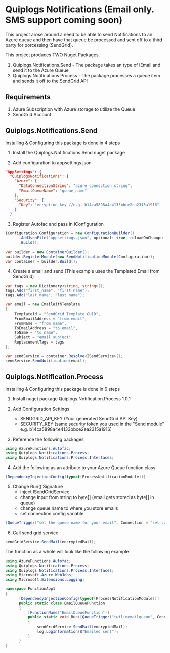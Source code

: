 # Quiplogs Notifications (Email only. SMS support coming soon)

This project arose around a need to be able to send Notifications to an Azure queue and then have that queue be processed and sent off to a third party for porcessing (SendGrid).

This project produces TWO Nuget Packages.

  1. Quiplogs.Notifications.Send - The package takes an type of IEmail and send it to the Azure Queue
  2. Quiplogs.Notifications.Process - The package processes a queue item and sends it off to the SendGrid API
  
## Requirements

  1. Azure Subscription with Azure storage to utilize the Queue
  2. SendGrid Account  
 
## Quiplogs.Notifications.Send

Installing & Configuring this package is done in 4 steps

  1. Install the Quiplogs.Notifications.Send nuget package

  2. Add configuration to appsettings.json
  
  ```json
  "AppSettings": {
    "QuiplogsNotifications": {
      "Azure": {
        "DataConnectionString": "azure_connection_string",
        "EmailQueueName": "queue_name"
      },
      "Security": {
        "Key": "ecryption_key //e.g. b14ca5898a4e4133bbce2ea2315a1916"
      }
    }
  ```
  
  3. Register Autofac and pass in IConfiguration
  
  ```csharp
  IConfiguration Configuration = new ConfigurationBuilder()
        .AddJsonFile("appsettings.json", optional: true, reloadOnChange: true)
        .Build();

  var builder = new ContainerBuilder();
  builder.RegisterModule(new SendNotificationModule(Configuration));
  var container = builder.Build();
  ```
  
  4. Create a email and send (This example uses the Templated Email from SendGrid)
  
  ```csharp
  var tags = new Dictionary<string, string>();
  tags.Add("first_name", "first name");
  tags.Add("last_name", "last name");

  var email = new EmailWithTemplate
  {
      TemplateId = "SendGrid Template GUID",
      FromEmailAddress = "from email",
      FromName = "from name",
      ToEmailAddress = "to email",
      ToName = "to name",
      Subject = "email subject",
      ReplacementTags = tags
  };

  var sendService = container.Resolve<ISendService>();
  sendService.SendNotification(email);
  ```
  
 ## Quiplogs.Notification.Process
 
 Installing & Configuring this package is done in 6 steps
 
  1. Install nuget package Quiplogs.Notification.Process 1.0.1
  
  2. Add Configuration Settings
      - SENDGRID_API_KEY (Your generated SendGrid API Key)
      - SECURITY_KEY (same security token you used in the "Send module" e.g. b14ca5898a4e4133bbce2ea2315a1916)
  
  3. Reference the following packages
  
  ```csharp
  using AzureFunctions.Autofac;
  using Quiplogs.Notifications.Process;
  using Quiplogs.Notifications.Process.Interfaces;
  ```
  4. Add the following as an attribute to your Azure Queue function class
    
  ```csharp
  [DependencyInjectionConfig(typeof(ProcessNotificationModule))]
  ```
  
  5. Change Run() Signature
      - inject ISendGridService
      - change input from string to byte[] (email gets stored as byte[] in queue)
      - change queue name to where you store emails
      - set connection config variable
  
  ```csharp
  [QueueTrigger("set the queue name for your email", Connection = "set connection string key")] byte[] encryptedMail, [Inject] ISendGridService sendGridService, ILogger log)
  ```
  
  6. Call send grid service
  
  ```csharp
  sendGridService.SendMail(encryptedMail);
  ```
  
  The function as a whole will look like the following example
  
  ```csharp
  using AzureFunctions.Autofac;
  using Quiplogs.Notifications.Process;
  using Quiplogs.Notifications.Process.Interfaces;
  using Microsoft.Azure.WebJobs;
  using Microsoft.Extensions.Logging;

  namespace FunctionApp1
  {
        [DependencyInjectionConfig(typeof(ProcessNotificationModule))]
        public static class EmailQueueFunction
        {
            [FunctionName("EmailQueueFunction")]
            public static void Run([QueueTrigger("twilioemailqueue", Connection = "AzureWebJobsStorage")] byte[] encryptedMail, [Inject] ISendGridService sendGridService, ILogger log)
            {
                sendGridService.SendMail(encryptedMail);
                log.LogInformation($"Emailed sent");
            }
        }
  }
  ```

